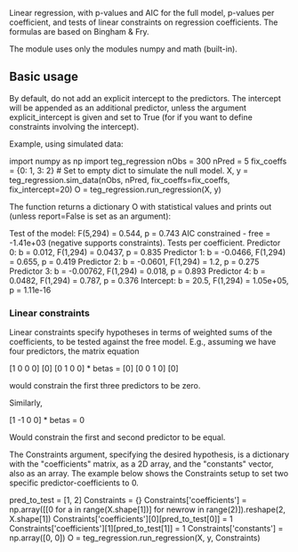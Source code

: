 Linear regression, with p-values and AIC for the full model, p-values per coefficient, and tests of linear constraints on regression coefficients. The formulas are based on Bingham & Fry.

The module uses only the modules numpy and math (built-in).

## Basic usage

By default, do not add an explicit intercept to the predictors. The intercept will be appended as an additional predictor, unless the argument explicit_intercept is given and set to True (for if you want to define constraints involving the intercept).

Example, using simulated data:

import numpy as np
import teg_regression
nObs = 300
nPred = 5
fix_coeffs = {0: 1, 3: 2} # Set to empty dict to simulate the null model.
X, y = teg_regression.sim_data(nObs, nPred, fix_coeffs=fix_coeffs, fix_intercept=20)
O = teg_regression.run_regression(X, y)

The function returns a dictionary O with statistical values and prints out (unless report=False is set as an argument):

Test of the model:
	F(5,294) = 0.544, p = 0.743
	AIC constrained - free = -1.41e+03 (negative supports constraints).
Tests per coefficient.
	Predictor 0: b = 0.012, F(1,294) = 0.0437, p = 0.835
	Predictor 1: b = -0.0466, F(1,294) = 0.655, p = 0.419
	Predictor 2: b = -0.0601, F(1,294) = 1.2, p = 0.275
	Predictor 3: b = -0.00762, F(1,294) = 0.018, p = 0.893
	Predictor 4: b = 0.0482, F(1,294) = 0.787, p = 0.376
	Intercept: b = 20.5, F(1,294) = 1.05e+05, p = 1.11e-16

### Linear constraints

Linear constraints specify hypotheses in terms of weighted sums of the coefficients, to be tested against the free model. E.g., assuming we have four predictors, the matrix equation

[1 0 0 0]           [0]
[0 1 0 0] * betas = [0]
[0 0 1 0]           [0]

would constrain the first three predictors to be zero.

Similarly,

[1 -1 0 0] * betas = 0

Would constrain the first and second predictor to be equal.

The Constraints argument, specifying the desired hypothesis, is a dictionary with the "coefficients" matrix, as a 2D array, and the "constants" vector, also as an array. The example below shows the Constraints setup to set two specific predictor-coefficients to 0.

pred_to_test = [1, 2]
Constraints = {}
Constraints['coefficients'] = np.array([[0 for a in range(X.shape[1])] for newrow in range(2)]).reshape(2, X.shape[1])
Constraints['coefficients'][0][pred_to_test[0]] = 1
Constraints['coefficients'][1][pred_to_test[1]] = 1
Constraints['constants'] = np.array([0, 0])
O = teg_regression.run_regression(X, y, Constraints)

